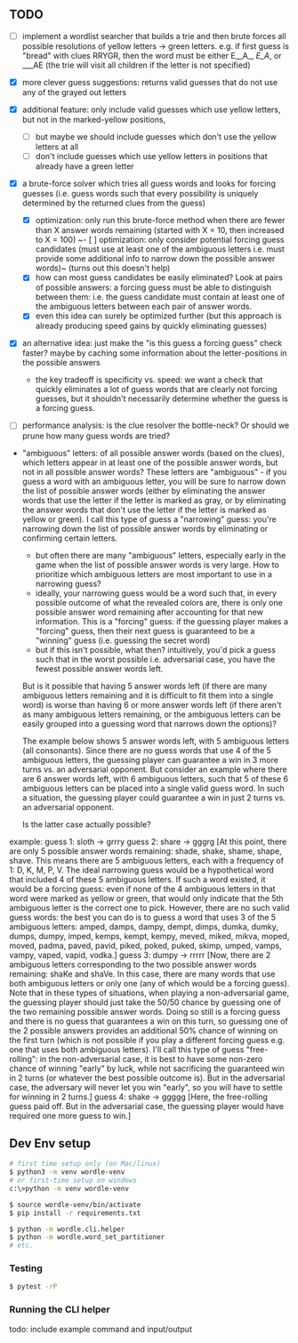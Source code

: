 ## TODO
- [ ] implement a wordlist searcher that builds a trie and then brute forces all possible resolutions of yellow letters -> green letters. e.g. if first guess is "bread" with clues RRYGR, then the word must be either E__A_, _E_A_, or ___AE (the trie will visit all children if the letter is not specified)
- [x] more clever guess suggestions: returns valid guesses that do not use any of the grayed out letters
- [x] additional feature: only include valid guesses which use yellow letters, but not in the marked-yellow positions,
    - [ ] but maybe we should include guesses which don't use the yellow letters at all
    - [ ] don't include guesses which use yellow letters in positions that already have a green letter
- [x] a brute-force solver which tries all guess words and looks for forcing guesses (i.e. guess words such that every possibility is uniquely determined by the returned clues from the guess)
    - [x] optimization: only run this brute-force method when there are fewer than X answer words remaining (started with X = 10, then increased to X = 100)
    ~- [ ] optimization: only consider potential forcing guess candidates (must use at least one of the ambiguous letters i.e. must provide some additional info to narrow down the possible answer words)~ (turns out this doesn't help)
    - [x] how can most guess candidates be easily eliminated? Look at pairs of possible answers: a forcing guess must be able to distinguish between them: i.e. the guess candidate must contain at least one of the ambiguous letters between each pair of answer words.
    - [x] even this idea can surely be optimized further (but this approach is already producing speed gains by quickly eliminating guesses)
- [x] an alternative idea: just make the "is this guess a forcing guess" check faster? maybe by caching some information about the letter-positions in the possible answers
    * the key tradeoff is specificity vs. speed: we want a check that quickly eliminates a lot of guess words that are clearly not forcing guesses, but it shouldn't necessarily determine whether the guess is a forcing guess.
- [ ] performance analysis: is the clue resolver the bottle-neck? Or should we prune how many guess words are tried?


- "ambiguous" letters: of all possible answer words (based on the clues), which letters appear in at least one of the possible answer words, but not in all possible answer words? These letters are "ambiguous" - if you guess a word with an ambiguous letter, you will be sure to narrow down the list of possible answer words (either by eliminating the answer words that use the letter if the letter is marked as gray, or by eliminating the answer words that don't use the letter if the letter is marked as yellow or green). I call this type of guess a "narrowing" guess: you're narrowing down the list of possible answer words by eliminating or confirming certain letters.
    - but often there are many "ambiguous" letters, especially early in the game when the list of possible answer words is very large. How to prioritize which ambiguous letters are most important to use in a narrowing guess?
    - ideally, your narrowing guess would be a word such that, in every possible outcome of what the revealed colors are, there is only one possible answer word remaining after accounting for that new information. This is a "forcing" guess: if the guessing player makes a "forcing" guess, then their next guess is guaranteed to be a "winning" guess (i.e. guessing the secret word)
    - but if this isn't possible, what then? intuitively, you'd pick a guess such that in the worst possible i.e. adversarial case, you have the fewest possible answer words left.

    But is it possible that having 5 answer words left (if there are many ambiguous letters remaining and it is difficult to fit them into a single word) is worse than having 6 or more answer words left (if there aren't as many ambiguous letters remaining, or the ambiguous letters can be easily grouped into a guessing word that narrows down the options)?

    The example below shows 5 answer words left, with 5 ambiguous letters (all consonants). Since there are no guess words that use 4 of the 5 ambiguous letters, the guessing player can guarantee a win in 3 more turns vs. an adversarial opponent.
    But consider an example where there are 6 answer words left, with 6 ambiguous letters, such that 5 of these 6 ambiguous letters can be placed into a single valid guess word. In such a situation, the guessing player could guarantee a win in just 2 turns vs. an adversarial opponent.

    Is the latter case actually possible?

example:
guess 1: sloth -> grrry
guess 2: share -> gggrg
    [At this point, there are only 5 possible answer words remaining: shade, shake, shame, shape, shave. This means there are 5 ambiguous letters, each with a frequency of 1: D, K, M, P, V. The ideal narrowing guess would be a hypothetical word that included 4 of these 5 ambiguous letters. If such a word existed, it would be a forcing guess: even if none of the 4 ambiguous letters in that word were marked as yellow or green, that would only indicate that the 5th ambiguous letter is the correct one to pick. However, there are no such valid guess words: the best you can do is to guess a word that uses 3 of the 5 ambiguous letters: amped, damps, dampy, dempt, dimps, dumka, dumky, dumps, dumpy, imped, kemps, kempt, kempy, meved, miked, mikva, moped, moved, padma, paved, pavid, piked, poked, puked, skimp, umped, vamps, vampy, vaped, vapid, vodka.]
guess 3: dumpy -> rrrrr
    [Now, there are 2 ambiguous letters corresponding to the two possible answer words remaining: shaKe and shaVe. In this case, there are many words that use both ambiguous letters or only one (any of which would be a forcing guess). Note that in these types of situations, when playing a non-adversarial game, the guessing player should just take the 50/50 chance by guessing one of the two remaining possible answer words. Doing so still is a forcing guess and there is no guess that guarantees a win on this turn, so guessing one of the 2 possible answers provides an additional 50% chance of winning on the first turn (which is not possible if you play a different forcing guess e.g. one that uses both ambiguous letters). I'll call this type of guess "free-rolling": in the non-adversarial case, it is best to have some non-zero chance of winning "early" by luck, while not sacrificing the guaranteed win in 2 turns (or whatever the best possible outcome is). But in the adversarial case, the adversary will never let you win "early", so you will have to settle for winning in 2 turns.]
guess 4: shake -> ggggg
    [Here, the free-rolling guess paid off. But in the adversarial case, the guessing player would have required one more guess to win.]

## Dev Env setup
```bash
# first time setup only (on Mac/linux)
$ python3 -m venv wordle-venv
# or first-time setup on windows
c:\>python -m venv wordle-venv

$ source wordle-venv/bin/activate
$ pip install -r requirements.txt

$ python -m wordle.cli.helper
$ python -m wordle.word_set_partitioner
# etc.
```

### Testing
```bash
$ pytest -rP
```

### Running the CLI helper
todo: include example command and input/output